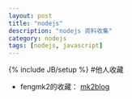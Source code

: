 ```yaml
---
layout: post
title: "nodejs"
description: "nodejs 资料收集"
category: nodejs
tags: [nodejs, javascript]
---
```

{% include JB/setup %}
#他人收藏
* fengmk2的收藏： [mk2blog](https://github.com/fengmk2/mk2blog/tree/gh-pages/collections)
